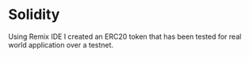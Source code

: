 # Solidity
Using Remix IDE I created an ERC20 token that has been tested for real world application over a testnet.
